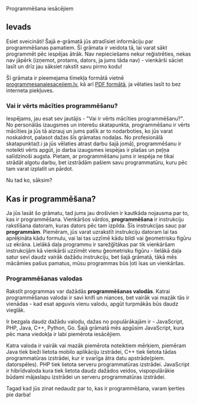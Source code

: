 Programmēšana iesācējiem

## Ievads

Esiet sveicināti! Šajā e-grāmatā jūs atradīsiet informāciju par programmēšanas pamatiem. Šī grāmata ir veidota tā, lai varat sākt programmēt pēc iespējas ātrāk. Nav nepieciešams nekur reğistrēties, nekas nav jāpērk (izņemot, protams, dators, ja jums tāda nav) - vienkārši sāciet lasīt un drīz jau sāksiet rakstīt savu pirmo kodu! 

Šī grāmata ir pieemejama tīmekļa formātā vietnē [programmesanaiesacejiem.lv](#), kā arī [PDF formātā](#), ja vēlaties lasīt to bez interneta piekļuves.

### Vai ir vērts mācīties programmēšanu?

Iespējams, jau esat sev jautājis - "Vai ir vērts mācīties programmēšanu?". No personālās izaugsmes un interešu skatapunkta, programmēšanu ir vērts mācīties ja jūs tā aizrauj un jums patīk ar to nodarboties, ko jūs varat noskaidrot, palasot dažas šīs grāmatas nodaļas. No profesionālā skatapunkta(t.i ja jūs vēlaties atrast darbu šajā jomā), programmēšanu ir noteikti vērts apgūt, jo darba izaugsmes iespējas ir plašas un peļņa salīdzinoši augsta. Pietam, ar programmēšanu jums ir iespēja ne tikai strādāt algotu darbu, bet izstrādām pašiem savu programmatūru, kuru pēc tam varat izplatīt un pārdot.

Nu tad ko, sāksim?

## Kas ir programmēšana?

Ja jūs lasāt šo grāmatu, tad jums jau drošivien ir kautkāda nojausma par to, kas ir programmēšana. Vienkāršos vārdos, **programmēšana** ir instrukciju rakstīšana datoram, kuras dators pēc tam izpilda. Šīs instrukcijas sauc par **programmām**. Piemēram, jūs varat uzrakstīt instrukciju datoram lai tas aprēķināta kādu formulu, vai lai tas uzzīmē kādu bildi vai ğeometrisku figūru uz ekrāna. Lielākā daļa programmu ir sarežğītākas par tik vienkāršam instrukcijām kā vienkārši uzzīmēt vienu ğeometrisku figūru - lielākā daļa satur sevī daudz vairāk dažādu instrukciju, bet šajā grāmatā, tākā mēs mācāmies pašus pamatus, mūsu programmas būs ļoti īsas un vienkāršas.

### Programmēšanas valodas

Rakstīt programmas var dažādās **programmēšanas valodās**. Katrai programmēšanas valodai ir savi knifi un niances, bet vairāk vai mazāk tās ir vienādas - kad esat apguvis vienu valodu, apgūt turpmākās būs daudz vieglāk. 

Ir bezgala daudz dažādu valodu, dažas no populārākajām ir - JavaScript, PHP, Java, C++, Python, Go. Šajā grāmatā mēs apgūsim JavaScript, kura pēc mana viedokļa ir labi piemērota iesācējiem.

Katra valoda ir vairāk vai mazāk piemērota noteiktiem mērķiem, piemēram Java tiek bieži lietota mobilo aplikāciju izstrādei, C++ tiek lietota tādas programmatūras izstrādei, kur ir svarīga ātra datu apstrāde(piem. datorspēles). PHP tiek lietota serveru programmatūras izstrādei. JavaScript ir hibrīdvaloda kura tiek lietota daudz dažādos veidos, vispopulārākie būdami mājaslapu izstrādei un serveru programmatūras izstrādei.

Tagad kad jūs zinat nedaudz par to, kas ir programmēšana, varam ķerties pie darba!
